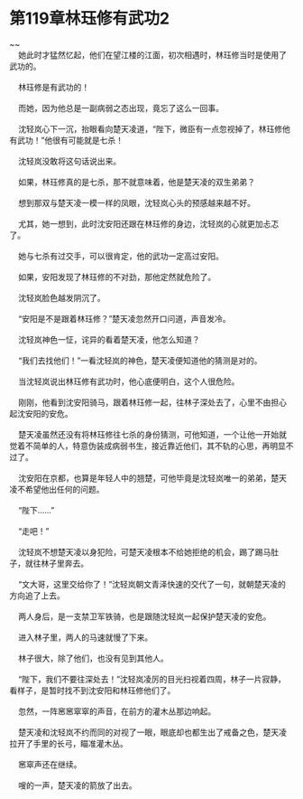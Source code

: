 # 第119章林珏修有武功2
~~<br>&nbsp;&nbsp;&nbsp;&nbsp;她此时才猛然忆起，他们在望江楼的江面，初次相遇时，林珏修当时是使用了武功的。<br><br>&nbsp;&nbsp;&nbsp;&nbsp;林珏修是有武功的！<br><br>&nbsp;&nbsp;&nbsp;&nbsp;而她，因为他总是一副病弱之态出现，竟忘了这么一回事。<br><br>&nbsp;&nbsp;&nbsp;&nbsp;沈轻岚心下一沉，抬眼看向楚天凌道，“陛下，微臣有一点忽视掉了，林珏修他有武功！”他很有可能就是七杀！<br><br>&nbsp;&nbsp;&nbsp;&nbsp;沈轻岚没敢将这句话说出来。<br><br>&nbsp;&nbsp;&nbsp;&nbsp;如果，林珏修真的是七杀，那不就意味着，他是楚天凌的双生弟弟？<br><br>&nbsp;&nbsp;&nbsp;&nbsp;想到那双与楚天凌一模一样的凤眼，沈轻岚心头的预感越来越不好。<br><br>&nbsp;&nbsp;&nbsp;&nbsp;尤其，她一想到，此时沈安阳还跟在林珏修的身边，沈轻岚的心就更加忐忑了。<br><br>&nbsp;&nbsp;&nbsp;&nbsp;她与七杀有过交手，可以很肯定，他的武功一定高过安阳。<br><br>&nbsp;&nbsp;&nbsp;&nbsp;如果，安阳发现了林珏修的不对劲，那他定然就危险了。<br><br>&nbsp;&nbsp;&nbsp;&nbsp;沈轻岚脸色越发阴沉了。<br><br>&nbsp;&nbsp;&nbsp;&nbsp;“安阳是不是跟着林珏修？”楚天凌忽然开口问道，声音发冷。<br><br>&nbsp;&nbsp;&nbsp;&nbsp;沈轻岚神色一怔，诧异的看着楚天凌，他怎么知道？<br><br>&nbsp;&nbsp;&nbsp;&nbsp;“我们去找他们！”一看沈轻岚的神色，楚天凌便知道他的猜测是对的。<br><br>&nbsp;&nbsp;&nbsp;&nbsp;当沈轻岚说出林珏修有武功时，他心底便明白，这个人很危险。<br><br>&nbsp;&nbsp;&nbsp;&nbsp;刚刚，他看到沈安阳骑马，跟着林珏修一起，往林子深处去了，心里不由担心起沈安阳的安危。<br><br>&nbsp;&nbsp;&nbsp;&nbsp;楚天凌虽然还没有将林珏修往七杀的身份猜测，可他知道，一个让他一开始就觉着不简单的人，特意伪装成病弱书生，接近靠近他们，其不轨的心思，再明显不过了。<br><br>&nbsp;&nbsp;&nbsp;&nbsp;沈安阳在京都，也算是年轻人中的翘楚，可他毕竟是沈轻岚唯一的弟弟，楚天凌不希望他出任何的问题。<br><br>&nbsp;&nbsp;&nbsp;&nbsp;“陛下……”<br><br>&nbsp;&nbsp;&nbsp;&nbsp;“走吧！”<br><br>&nbsp;&nbsp;&nbsp;&nbsp;沈轻岚不想楚天凌以身犯险，可楚天凌根本不给她拒绝的机会，踢了踢马肚子，就往林子里奔去。<br><br>&nbsp;&nbsp;&nbsp;&nbsp;“文大哥，这里交给你了！”沈轻岚朝文青泽快速的交代了一句，就朝楚天凌的方向追了上去。<br><br>&nbsp;&nbsp;&nbsp;&nbsp;两人身后，是一支禁卫军铁骑，也是跟随沈轻岚一起保护楚天凌的安危。<br><br>&nbsp;&nbsp;&nbsp;&nbsp;进入林子里，两人的马速就慢了下来。<br><br>&nbsp;&nbsp;&nbsp;&nbsp;林子很大，除了他们，也没有见到其他人。<br><br>&nbsp;&nbsp;&nbsp;&nbsp;“陛下，我们不要往深处去！”沈轻岚凌厉的目光扫视着四周，林子一片寂静，看样子，是暂时找不到沈安阳和林珏修他们了。<br><br>&nbsp;&nbsp;&nbsp;&nbsp;忽然，一阵窸窸窣窣的声音，在前方的灌木丛那边响起。<br><br>&nbsp;&nbsp;&nbsp;&nbsp;楚天凌和沈轻岚不约而同的对视了一眼，眼底却也都生出了戒备之色，楚天凌拉开了手里的长弓，瞄准灌木丛。<br><br>&nbsp;&nbsp;&nbsp;&nbsp;窸窣声还在继续。<br><br>&nbsp;&nbsp;&nbsp;&nbsp;嗖的一声，楚天凌的箭放了出去。<br><br>
                    

<script>_fwqdsqadxfw()</script>
<div><script>_dfwf1dw();</script></div>
<div><script>_dfwf1agdw();</script></div>
                